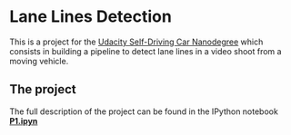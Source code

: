 # Lane Lines Detection
This is a project for the [Udacity Self-Driving Car Nanodegree](https://www.udacity.com/course/self-driving-car-engineer-nanodegree--nd013) which consists in building a pipeline to detect lane lines in a video shoot from a moving vehicle.

## The project
The full description of the project can be found in the IPython notebook **[P1.ipyn](https://github.com/pietroventurini/Lane-Lines-Detection/blob/master/P1.ipynb)**
